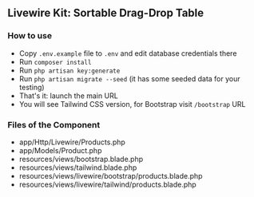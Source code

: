 ## Livewire Kit: Sortable Drag-Drop Table

### How to use

- Copy `.env.example` file to `.env` and edit database credentials there
- Run `composer install`
- Run `php artisan key:generate`
- Run `php artisan migrate --seed` (it has some seeded data for your testing)
- That's it: launch the main URL
- You will see Tailwind CSS version, for Bootstrap visit `/bootstrap` URL

### Files of the Component

- app/Http/Livewire/Products.php
- app/Models/Product.php
- resources/views/bootstrap.blade.php
- resources/views/tailwind.blade.php
- resources/views/livewire/bootstrap/products.blade.php
- resources/views/livewire/tailwind/products.blade.php


